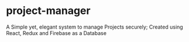 # project-manager
A Simple yet, elegant system to manage Projects securely; Created using React, Redux and Firebase as a Database
